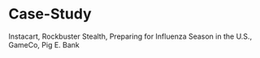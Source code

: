 # Case-Study
Instacart, Rockbuster Stealth, Preparing for Influenza Season in the U.S., GameCo, Pig E. Bank
